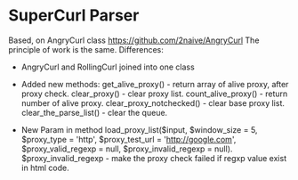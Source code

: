 # SuperCurl Parser
Based, on AngryCurl class
https://github.com/2naive/AngryCurl
The principle of work is the same.
Differences:

* AngryCurl and RollingCurl joined into one class
* Added new methods:
get_alive_proxy() - return array of alive proxy, after proxy check.
clear_proxy() - clear proxy list.
count_alive_proxy() - return number of alive proxy.
clear_proxy_notchecked() - clear base proxy list.
clear_the_parse_list() - clear the queue.

* New Param in method load_proxy_list($input, $window_size = 5, $proxy_type = 'http', $proxy_test_url = 'http://google.com', $proxy_valid_regexp = null, $proxy_invalid_regexp = null). $proxy_invalid_regexp - make the proxy check failed if regxp value exist in html code.
